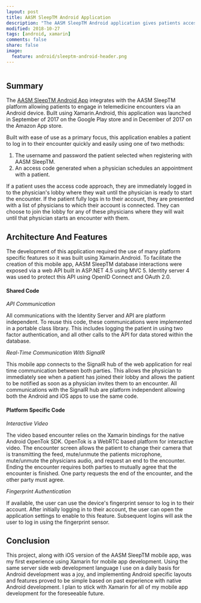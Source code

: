 ```yaml
---
layout: post
title: AASM SleepTM Android Application
description: "The AASM SleepTM Android application gives patients access to the AASM SleepTM telemedicine platform from their mobile device. With this mobile app, patients can have a face to face encounter with their sleep provider from just about anywhere using their Android device."
modified: 2018-10-27
tags: [android, xamarin]
comments: false
share: false
image:
  feature: android/sleeptm-android-header.png
---
```


<figure style="text-align: center">
    <img src="{{ site.url }}/images/android/sleeptm-android.png" alt="">
</figure>

## Summary

The [AASM SleepTM Android App](https://play.google.com/store/apps/details?id=com.aasm.sleeptm) integrates with the AASM SleepTM platform allowing patients to engage in telemedicine encounters via an Android device. Built using Xamarin.Android, this application was launched in September of 2017 on the Google Play store and in December of 2017 on the Amazon App store.  

Built with ease of use as a primary focus, this application enables a patient to log in to their encounter quickly and easily using one of two methods:

1. The username and password the patient selected when registering with AASM SleepTM.
2. An access code generated when a physician schedules an appointment with a patient.

If a patient uses the access code approach, they are immediately logged in to the physician's lobby where they wait until the physician is ready to start the encounter. If the patient fully logs in to their account, they are presented with a list of physicians to which their account is connected. They can choose to join the lobby for any of these physicians where they will wait until that physician starts an encounter with them.

## Architecture And Features

The development of this application required the use of many platform specific features so it was built using Xamarin.Android. To facilitate the creation of this mobile app, AASM SleepTM database interactions were exposed via a web API built in ASP.NET 4.5 using MVC 5. Identity server 4 was used to protect this API using OpenID Connect and OAuth 2.0.

#### Shared Code

*API Communication*

All communications with the Identity Server and API are platform independent. To reuse this code, these communications were implemented in a portable class library. This includes logging the patient in using two factor authentication, and all other calls to the API for data stored within the database.

*Real-Time Communication With SignalR*

This mobile app connects to the SignalR hub of the web application for real time communication between both parties. This allows the physician to immediately see when a patient has joined their lobby and allows the patient to be notified as soon as a physician invites them to an encounter. All communications with the SignalR hub are platform independent allowing both the Android and iOS apps to use the same code.  

#### Platform Specific Code

*Interactive Video*

The video based encounter relies on the Xamarin bindings for the native Android OpenTok SDK. OpenTok is a WebRTC based platform for interactive video. The encounter screen allows the patient to change their camera that is transmitting the feed, mute/unmute the patients microphone, mute/unmute the physicians audio, and request an end to the encounter. Ending the encounter requires both parties to mutually agree that the encounter is finished. One party requests the end of the encounter, and the other party must agree.

*Fingerprint Authentication*

If available, the user can use the device's fingerprint sensor to log in to their account. After initially logging in to their account, the user can open the application settings to enable to this feature. Subsequent logins will ask the user to log in using the fingerprint sensor.

## Conclusion

This project, along with iOS version of the AASM SleepTM mobile app, was my first experience using Xamarin for mobile app development. Using the same server side web development language I use on a daily basis for Android development was a joy, and implementing Android specific layouts and features proved to be simple based on past experience with native Android development. I plan to stick with Xamarin for all of my mobile app development for the foreseeable future.    
